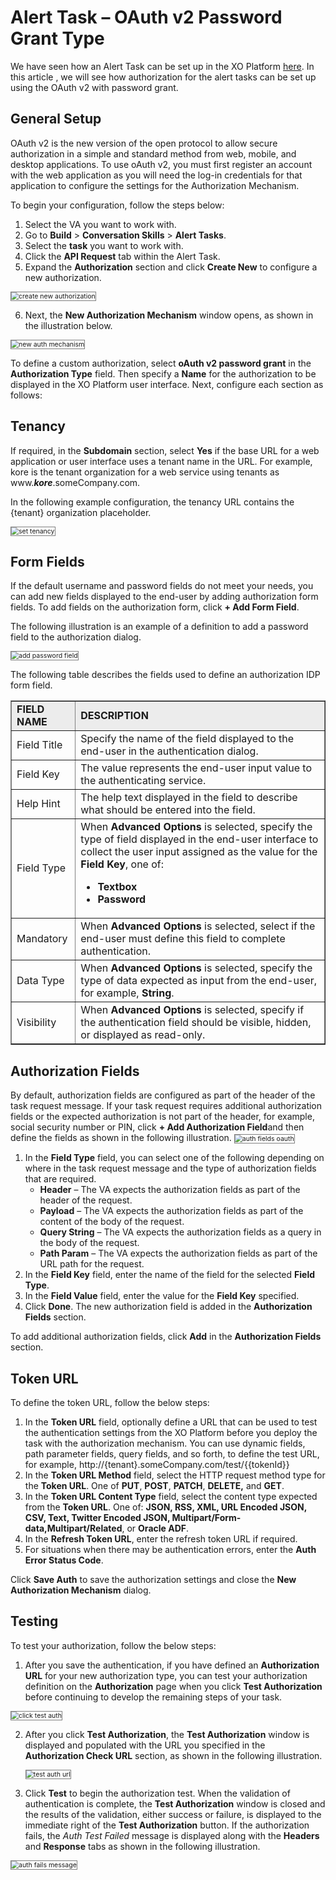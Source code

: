 # Alert Task – OAuth v2 Password Grant Type

We have seen how an Alert Task can be set up in the XO Platform [here](https://developer.kore.ai/docs/bots/bot-builder-tool/alert/notification-tasks/). In this article , we will see how authorization for the alert tasks can be set up using the OAuth v2 with password grant.

## General Setup

OAuth v2 is the new version of the open protocol to allow secure authorization in a simple and standard method from web, mobile, and desktop applications. To use oAuth v2, you must first register an account with the web application as you will need the log-in credentials for that application to configure the settings for the Authorization Mechanism.

To begin your configuration, follow the steps below:

1. Select the VA you want to work with.
2. Go to **Build** > **Conversation Skills** > **Alert Tasks**. 
3. Select the **task** you want to work with. 
4. Click the **API Request** tab within the Alert Task.
5. Expand the **Authorization** section and click **Create New** to configure a new authorization.
<img src="../images/create-new-authorization.png" alt="create new authorization" title="create new authorization" style="border: 1px solid gray; zoom:75%;"> 

6. Next, the **New Authorization Mechanism** window opens, as shown in the illustration below.  
<img src="../images/new-auth-mechanism-password.png" alt="new auth mechanism" title="new auth mechanism" style="border: 1px solid gray; zoom:75%;">

To define a custom authorization, select **oAuth v2 password grant** in the **Authorization Type** field. Then specify a **Name** for the authorization to be displayed in the XO Platform  user interface. Next, configure each section as follows:

## Tenancy

If required, in the **Subdomain** section, select **Yes** if the base URL for a web application or user interface uses a tenant name in the URL. For example, kore is the tenant organization for a web service using tenants as www.**_kore_**.someCompany.com.

In the following example configuration, the tenancy URL contains the {tenant} organization placeholder.

<img src="../images/set-tenancy.png" alt="set tenancy" title="set tenancy" style="border: 1px solid gray; zoom:75%;">

## Form Fields

If the default username and password fields do not meet your needs, you can add new fields displayed to the end-user by adding authorization form fields. To add fields on the authorization form, click **+ Add Form Field**.

The following illustration is an example of a definition to add a password field to the authorization dialog.

<img src="../images/add-password-field.png" alt="add password field" title="add password field" style="border: 1px solid gray; zoom:75%;">

The following table describes the fields used to define an authorization IDP form field.

<table border="1.5">
  <tr bgcolor="#ECECEC">
   <td><strong>FIELD NAME</strong>
   </td>
   <td><strong>DESCRIPTION</strong>
   </td>
  </tr>
  <tr>
   <td>Field Title
   </td>
   <td>Specify the name of the field displayed to the end-user in the authentication dialog.
   </td>
  </tr>
  <tr>
   <td>Field Key
   </td>
   <td>The value represents the end-user input value to the authenticating service.
   </td>
  </tr>
  <tr>
   <td>Help Hint
   </td>
   <td>The help text displayed in the field to describe what should be entered into the field.
   </td>
  </tr>
  <tr>
   <td>Field Type
   </td>
   <td>When <strong>Advanced Options</strong> is selected, specify the type of field displayed in the end-user interface to collect the user input assigned as the value for the <strong>Field Key</strong>, one of:
<ul>

<li><strong>Textbox</strong>

<li><strong>Password</strong>
</li>
</ul>
   </td>
  </tr>
  <tr>
   <td>Mandatory
   </td>
   <td>When <strong>Advanced Options</strong> is selected, select if the end-user must define this field to complete authentication.
   </td>
  </tr>
  <tr>
   <td>Data Type
   </td>
   <td>When <strong>Advanced Options</strong> is selected, specify the type of data expected as input from the end-user, for example, <strong>String</strong>.
   </td>
  </tr>
  <tr>
   <td>Visibility
   </td>
   <td>When <strong>Advanced Options</strong> is selected, specify if the authentication field should be visible, hidden, or displayed as read-only.
   </td>
  </tr>
</table>

## Authorization Fields

By default, authorization fields are configured as part of the header of the task request message. If your task request requires additional authorization fields or the expected authorization is not part of the header, for example, social security number or PIN, click **+ Add Authorization Field**and then define the fields as shown in the following illustration.
<img src="../images/auth-fields-oauth.png" alt="auth fields oauth" title="auth fields oauth" style="border: 1px solid gray; zoom:75%;">

1. In the **Field Type** field, you can select one of the following depending on where in the task request message and the type of authorization fields that are required.
    * **Header** – The VA expects the authorization fields as part of the header of the request.
    * **Payload** – The VA expects the authorization fields as part of the content of the body of the request.
    * **Query String** – The VA expects the authorization fields as a query in the body of the request.
    * **Path Param** – The VA expects the authorization fields as part of the URL path for the request.
2. In the **Field Key** field, enter the name of the field for the selected **Field Type**.
3. In the **Field Value** field, enter the value for the **Field Key** specified.
4. Click **Done**. The new authorization field is added in the **Authorization Fields** section.

To add additional authorization fields, click **Add** in the **Authorization Fields** section.

## Token URL

To define the token URL, follow the below steps:

1. In the **Token URL** field, optionally define a URL that can be used to test the authentication settings from the XO Platform  before you deploy the task with the authorization mechanism. You can use dynamic fields, path parameter fields, query fields, and so forth, to define the test URL, for example, 
http://{tenant}.someCompany.com/test/{{tokenId}}
2. In the **Token URL Method** field, select the HTTP request method type for the **Token URL**. One of **PUT**, **POST**, **PATCH**, **DELETE,** and **GET**.
3. In the **Token URL Content Type** field, select the content type expected from the **Token URL**. One of: **JSON, RSS, XML, URL Encoded JSON, CSV, Text, Twitter Encoded JSON, Multipart/Form-data,Multipart/Related**, or **Oracle ADF**.
4. In the **Refresh Token URL**, enter the refresh token URL if required. 
5. For situations when there may be authentication errors, enter the **Auth Error Status Code**.

Click **Save Auth** to save the authorization settings and close the **New Authorization Mechanism** dialog.

## Testing

To test your authorization, follow the below steps:

1. After you save the authentication, if you have defined an **Authorization URL** for your new authorization type, you can test your authorization definition on the **Authorization** page when you click **Test Authorization** before continuing to develop the remaining steps of your task.
<img src="../images/click-test-authorization.png" alt="click test auth" title="click test auth" style="border: 1px solid gray; zoom:75%;">

2. After you click **Test Authorization**, the **Test Authorization** window is displayed and populated with the URL you specified in the **Authorization Check URL** section, as shown in the following illustration.

    <img src="../images/test-auth-url.png" alt="test auth url" title="test auth url" style="border: 1px solid gray; zoom:75%;">

3. Click **Test** to begin the authorization test. When the validation of authentication is complete, the **Test Authorization** window is closed and the results of the validation, either success or failure, is displayed to the immediate right of the **Test Authorization** button. If the authorization fails, the _Auth Test Failed_ message is displayed along with the **Headers** and **Response** tabs as shown in the following illustration. 
<img src="../images/configure-test-authorization.png" alt="auth fails message" title="auth fails message" style="border: 1px solid gray; zoom:75%;">

